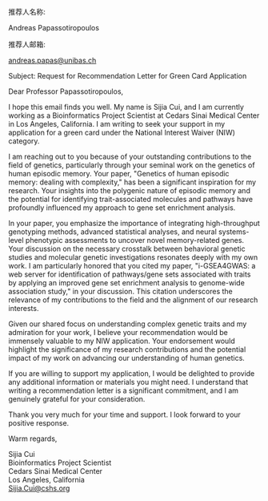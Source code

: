 推荐人名称:

Andreas Papassotiropoulos

推荐人邮箱:

andreas.papas@unibas.ch


Subject: Request for Recommendation Letter for Green Card Application

Dear Professor Papassotiropoulos,

I hope this email finds you well. My name is Sijia Cui, and I am currently working as a Bioinformatics Project Scientist at Cedars Sinai Medical Center in Los Angeles, California. I am writing to seek your support in my application for a green card under the National Interest Waiver (NIW) category.

I am reaching out to you because of your outstanding contributions to the field of genetics, particularly through your seminal work on the genetics of human episodic memory. Your paper, "Genetics of human episodic memory: dealing with complexity," has been a significant inspiration for my research. Your insights into the polygenic nature of episodic memory and the potential for identifying trait-associated molecules and pathways have profoundly influenced my approach to gene set enrichment analysis.

In your paper, you emphasize the importance of integrating high-throughput genotyping methods, advanced statistical analyses, and neural systems-level phenotypic assessments to uncover novel memory-related genes. Your discussion on the necessary crosstalk between behavioral genetic studies and molecular genetic investigations resonates deeply with my own work. I am particularly honored that you cited my paper, "i-GSEA4GWAS: a web server for identification of pathways/gene sets associated with traits by applying an improved gene set enrichment analysis to genome-wide association study," in your discussion. This citation underscores the relevance of my contributions to the field and the alignment of our research interests.

Given our shared focus on understanding complex genetic traits and my admiration for your work, I believe your recommendation would be immensely valuable to my NIW application. Your endorsement would highlight the significance of my research contributions and the potential impact of my work on advancing our understanding of human genetics.

If you are willing to support my application, I would be delighted to provide any additional information or materials you might need. I understand that writing a recommendation letter is a significant commitment, and I am genuinely grateful for your consideration.

Thank you very much for your time and support. I look forward to your positive response.

Warm regards,

Sijia Cui  
Bioinformatics Project Scientist  
Cedars Sinai Medical Center  
Los Angeles, California  
Sijia.Cui@cshs.org